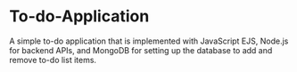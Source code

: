 # To-do-Application

A simple to-do application that is implemented with JavaScript EJS, Node.js for backend APIs, and MongoDB for setting up the database to add and remove to-do list items.
